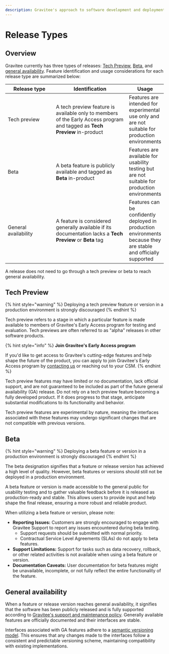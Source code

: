 ```yaml
---
description: Gravitee's approach to software development and deployment
---
```


# Release Types

## Overview <a href="#tech-preview" id="tech-preview"></a>

Gravitee currently has three types of releases: [Tech Preview](release-types-and-support-model.md#tech-preview-1), [Beta](release-types-and-support-model.md#beta), and [general availability](release-types-and-support-model.md#general-availability). Feature identification and usage considerations for each release type are summarized below:

<table><thead><tr><th width="149.66666666666666">Release type</th><th width="238">Identification</th><th>Usage</th></tr></thead><tbody><tr><td>Tech preview</td><td>A tech preview feature is available only to members of the Early Access program and tagged as <strong>Tech Preview</strong> in-product</td><td>Features are intended for experimental use only and are not suitable for production environments</td></tr><tr><td>Beta</td><td>A beta feature is publicly available and tagged as <strong>Beta</strong> in-product </td><td>Features are available for usability testing but are not suitable for production environments</td></tr><tr><td>General availability</td><td>A feature is considered generally available if its documentation lacks a <strong>Tech Preview</strong> or <strong>Beta</strong> tag</td><td>Features can be confidently deployed in production environments because they are stable and officially supported</td></tr></tbody></table>

A release does not need to go through a tech preview or beta to reach general availability.

## Tech Preview <a href="#tech-preview" id="tech-preview"></a>

{% hint style="warning" %}
Deploying a tech preview feature or version in a production environment is strongly discouraged
{% endhint %}

Tech preview refers to a stage in which a particular feature is made available to members of Gravitee's Early Access program for testing and evaluation. Tech previews are often referred to as "alpha" releases in other software products.

{% hint style="info" %}
**Join Gravitee's Early Access program**

If you'd like to get access to Gravitee's cutting-edge features and help shape the future of the product, you can apply to join Gravitee's Early Access program by [contacting us](https://www.gravitee.io/contact-us) or reaching out to your CSM.
{% endhint %}

Tech preview features may have limited or no documentation, lack official support, and are not guaranteed to be included as part of the future general availability (GA) release. Do not rely on a tech preview feature becoming a fully developed product. If it does progress to that stage, anticipate substantial modifications to its functionality and behavior.

Tech preview features are experimental by nature, meaning the interfaces associated with these features may undergo significant changes that are not compatible with previous versions.&#x20;

## Beta <a href="#beta" id="beta"></a>

{% hint style="warning" %}
Deploying a beta feature or version in a production environment is strongly discouraged
{% endhint %}

The beta designation signifies that a feature or release version has achieved a high level of quality. However, beta features or versions should still not be deployed in a production environment.

A beta feature or version is made accessible to the general public for usability testing and to gather valuable feedback before it is released as production-ready and stable. This allows users to provide input and help shape the final release, ensuring a more robust and reliable product.

When utilizing a beta feature or version, please note:

* **Reporting Issues:** Customers are strongly encouraged to engage with Gravitee Support to report any issues encountered during beta testing.
  * Support requests should be submitted with normal priority.&#x20;
  * Contractual Service Level Agreements (SLAs) do not apply to beta features.
* **Support Limitations:** Support for tasks such as data recovery, rollback, or other related activities is not available when using a beta feature or version.
* **Documentation Caveats:** User documentation for beta features might be unavailable, incomplete, or not fully reflect the entire functionality of the feature.

## General availability <a href="#general-availability" id="general-availability"></a>

When a feature or release version reaches general availability, it signifies that the software has been publicly released and is fully supported according to [Gravitee's support and maintenance policy](release-types-and-support-model.md#support-model). Generally available features are officially documented and their interfaces are stable.

Interfaces associated with GA features adhere to a [semantic versioning model](https://semver.org/). This ensures that any changes made to the interfaces follow a consistent and predictable versioning scheme, maintaining compatibility with existing implementations.
